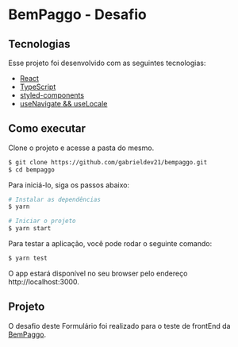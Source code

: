 # BemPaggo - Desafio

## Tecnologias

Esse projeto foi desenvolvido com as seguintes tecnologias:

- [React](https://reactjs.org)
- [TypeScript](https://www.typescriptlang.org/)
- [styled-components](https://styled-components.com/)
- [useNavigate && useLocale](https://www.npmjs.com/package/react-router-dom)

## Como executar

Clone o projeto e acesse a pasta do mesmo.

```bash
$ git clone https://github.com/gabrieldev21/bempaggo.git
$ cd bempaggo
```

Para iniciá-lo, siga os passos abaixo:
```bash
# Instalar as dependências
$ yarn

# Iniciar o projeto
$ yarn start
```

Para testar a aplicação, você pode rodar o seguinte comando:
```bash
$ yarn test
```

O app estará disponível no seu browser pelo endereço http://localhost:3000.

## Projeto

O desafio deste Formulário foi realizado para o teste de frontEnd da [BemPaggo](https://www.bempaggo.com.br/). 
